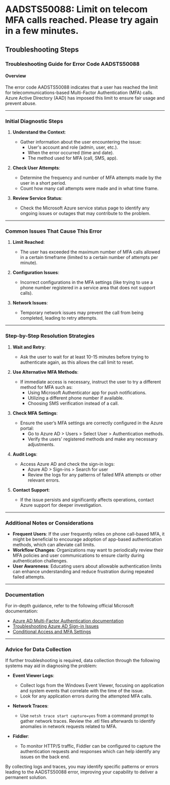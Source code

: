 
# AADSTS50088: Limit on telecom MFA calls reached. Please try again in a few minutes.


## Troubleshooting Steps
### Troubleshooting Guide for Error Code AADSTS50088

#### Overview
The error code AADSTS50088 indicates that a user has reached the limit for telecommunications-based Multi-Factor Authentication (MFA) calls. Azure Active Directory (AAD) has imposed this limit to ensure fair usage and prevent abuse.

---

### Initial Diagnostic Steps
1. **Understand the Context**:
   - Gather information about the user encountering the issue:
     - User's account and role (admin, user, etc.).
     - When the error occurred (time and date).
     - The method used for MFA (call, SMS, app).
  
2. **Check User Attempts**:
   - Determine the frequency and number of MFA attempts made by the user in a short period.
   - Count how many call attempts were made and in what time frame.

3. **Review Service Status**:
   - Check the Microsoft Azure service status page to identify any ongoing issues or outages that may contribute to the problem.

---

### Common Issues That Cause This Error
1. **Limit Reached**:
   - The user has exceeded the maximum number of MFA calls allowed in a certain timeframe (limited to a certain number of attempts per minute).

2. **Configuration Issues**:
   - Incorrect configurations in the MFA settings (like trying to use a phone number registered in a service area that does not support calls).

3. **Network Issues**:
   - Temporary network issues may prevent the call from being completed, leading to retry attempts.

---

### Step-by-Step Resolution Strategies
1. **Wait and Retry**:
   - Ask the user to wait for at least 10-15 minutes before trying to authenticate again, as this allows the call limit to reset.

2. **Use Alternative MFA Methods**:
   - If immediate access is necessary, instruct the user to try a different method for MFA such as:
     - Using Microsoft Authenticator app for push notifications.
     - Utilizing a different phone number if available.
     - Choosing SMS verification instead of a call.

3. **Check MFA Settings**:
   - Ensure the user’s MFA settings are correctly configured in the Azure portal:
     - Go to Azure AD > Users > Select User > Authentication methods.
     - Verify the users' registered methods and make any necessary adjustments.

4. **Audit Logs**:
   - Access Azure AD and check the sign-in logs:
     - Azure AD > Sign-ins > Search for user
     - Review the logs for any patterns of failed MFA attempts or other relevant errors.

5. **Contact Support**:
   - If the issue persists and significantly affects operations, contact Azure support for deeper investigation.

---

### Additional Notes or Considerations
- **Frequent Users**: If the user frequently relies on phone call-based MFA, it might be beneficial to encourage adoption of app-based authentication methods, which can alleviate call limits.
- **Workflow Changes**: Organizations may want to periodically review their MFA policies and user communications to ensure clarity during authentication challenges.
- **User Awareness**: Educating users about allowable authentication limits can enhance understanding and reduce frustration during repeated failed attempts.

---

### Documentation
For in-depth guidance, refer to the following official Microsoft documentation:
- [Azure AD Multi-Factor Authentication documentation](https://docs.microsoft.com/en-us/azure/active-directory/authentication/howto-mfa-getstarted)
- [Troubleshooting Azure AD Sign-in Issues](https://docs.microsoft.com/en-us/azure/active-directory/enterprise-users/troubleshoot-sign-in)
- [Conditional Access and MFA Settings](https://docs.microsoft.com/en-us/azure/active-directory/conditional-access/overview)

---

### Advice for Data Collection
If further troubleshooting is required, data collection through the following systems may aid in diagnosing the problem:
- **Event Viewer Logs**:
  - Collect logs from the Windows Event Viewer, focusing on application and system events that correlate with the time of the issue.
  - Look for any application errors during the attempted MFA calls.

- **Network Traces**:
  - Use `netsh trace start capture=yes` from a command prompt to gather network traces. Review the .etl files afterwards to identify anomalies in network requests related to MFA.

- **Fiddler**:
  - To monitor HTTP/S traffic, Fiddler can be configured to capture the authentication requests and responses which can help identify any issues on the back end.

By collecting logs and traces, you may identify specific patterns or errors leading to the AADSTS50088 error, improving your capability to deliver a permanent solution.